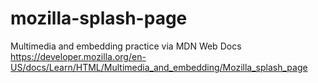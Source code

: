 # mozilla-splash-page
Multimedia and embedding practice via MDN Web Docs
https://developer.mozilla.org/en-US/docs/Learn/HTML/Multimedia_and_embedding/Mozilla_splash_page
